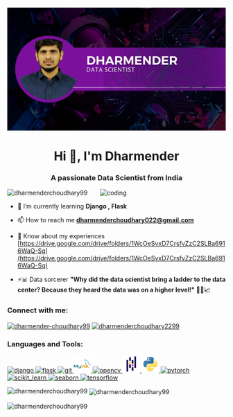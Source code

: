 ![logo](https://github.com/dharmenderchoudhary99/dharmenderchoudhary99/blob/main/Dharmender%20Github%20banner.png)
<h1 align="center">Hi 👋, I'm Dharmender</h1>
<h3 align="center">A passionate Data Scientist from India</h3>

<img align="right" alt="coding" width="290" src="https://media3.giphy.com/media/qgQUggAC3Pfv687qPC/giphy.gif">

<p align="left"> <img src="https://komarev.com/ghpvc/?username=dharmenderchoudhary99&label=Profile%20views&color=0e75b6&style=flat" alt="dharmenderchoudhary99" /> </p>

- 🌱 I’m currently learning **Django , Flask**

- 📫 How to reach me **dharmenderchoudhary022@gmail.com**

- 📄 Know about my experiences [https://drive.google.com/drive/folders/1WcOeSvxD7CrsfvZzC2SLBa6916WaQ-Sq](https://drive.google.com/drive/folders/1WcOeSvxD7CrsfvZzC2SLBa6916WaQ-Sq)

- ⚡📊 Data sorcerer **"Why did the data scientist bring a ladder to the data center? Because they heard the data was on a higher level!" 🧙‍♂️📈**

<h3 align="left">Connect with me:</h3>
<p align="left">
<a href="https://linkedin.com/in/dharmender-choudhary99" target="blank"><img align="center" src="https://raw.githubusercontent.com/rahuldkjain/github-profile-readme-generator/master/src/images/icons/Social/linked-in-alt.svg" alt="dharmender-choudhary99" height="30" width="40" /></a>
<a href="https://www.leetcode.com/dharmenderchoudhary2299" target="blank"><img align="center" src="https://raw.githubusercontent.com/rahuldkjain/github-profile-readme-generator/master/src/images/icons/Social/leet-code.svg" alt="dharmenderchoudhary2299" height="30" width="40" /></a>
</p>

<h3 align="left">Languages and Tools:</h3>
<p align="left"> <a href="https://www.djangoproject.com/" target="_blank" rel="noreferrer"> <img src="https://cdn.worldvectorlogo.com/logos/django.svg" alt="django" width="40" height="40"/> </a> <a href="https://flask.palletsprojects.com/" target="_blank" rel="noreferrer"> <img src="https://www.vectorlogo.zone/logos/pocoo_flask/pocoo_flask-icon.svg" alt="flask" width="40" height="40"/> </a> <a href="https://git-scm.com/" target="_blank" rel="noreferrer"> <img src="https://www.vectorlogo.zone/logos/git-scm/git-scm-icon.svg" alt="git" width="40" height="40"/> </a> <a href="https://www.mysql.com/" target="_blank" rel="noreferrer"> <img src="https://raw.githubusercontent.com/devicons/devicon/master/icons/mysql/mysql-original-wordmark.svg" alt="mysql" width="40" height="40"/> </a> <a href="https://opencv.org/" target="_blank" rel="noreferrer"> <img src="https://www.vectorlogo.zone/logos/opencv/opencv-icon.svg" alt="opencv" width="40" height="40"/> </a> <a href="https://pandas.pydata.org/" target="_blank" rel="noreferrer"> <img src="https://raw.githubusercontent.com/devicons/devicon/2ae2a900d2f041da66e950e4d48052658d850630/icons/pandas/pandas-original.svg" alt="pandas" width="40" height="40"/> </a> <a href="https://www.python.org" target="_blank" rel="noreferrer"> <img src="https://raw.githubusercontent.com/devicons/devicon/master/icons/python/python-original.svg" alt="python" width="40" height="40"/> </a> <a href="https://pytorch.org/" target="_blank" rel="noreferrer"> <img src="https://www.vectorlogo.zone/logos/pytorch/pytorch-icon.svg" alt="pytorch" width="40" height="40"/> </a> <a href="https://scikit-learn.org/" target="_blank" rel="noreferrer"> <img src="https://upload.wikimedia.org/wikipedia/commons/0/05/Scikit_learn_logo_small.svg" alt="scikit_learn" width="40" height="40"/> </a> <a href="https://seaborn.pydata.org/" target="_blank" rel="noreferrer"> <img src="https://seaborn.pydata.org/_images/logo-mark-lightbg.svg" alt="seaborn" width="40" height="40"/> </a> <a href="https://www.tensorflow.org" target="_blank" rel="noreferrer"> <img src="https://www.vectorlogo.zone/logos/tensorflow/tensorflow-icon.svg" alt="tensorflow" width="40" height="40"/> </a> </p>

<p><img align="left" src="https://github-readme-stats.vercel.app/api/top-langs?username=dharmenderchoudhary99&show_icons=true&locale=en&layout=compact" alt="dharmenderchoudhary99" /></p>

<p>&nbsp;<img align="center" src="https://github-readme-stats.vercel.app/api?username=dharmenderchoudhary99&show_icons=true&locale=en" alt="dharmenderchoudhary99" /></p>

<p><img align="center" src="https://github-readme-streak-stats.herokuapp.com/?user=dharmenderchoudhary99&" alt="dharmenderchoudhary99" /></p>
